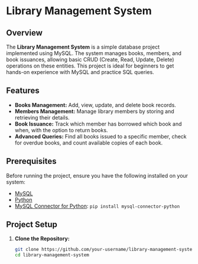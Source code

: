 # Library Management System

## Overview

The **Library Management System** is a simple database project implemented using MySQL. The system manages books, members, and book issuances, allowing basic CRUD (Create, Read, Update, Delete) operations on these entities. This project is ideal for beginners to get hands-on experience with MySQL and practice SQL queries.

## Features

- **Books Management:** Add, view, update, and delete book records.
- **Members Management:** Manage library members by storing and retrieving their details.
- **Book Issuance:** Track which member has borrowed which book and when, with the option to return books.
- **Advanced Queries:** Find all books issued to a specific member, check for overdue books, and count available copies of each book.

## Prerequisites

Before running the project, ensure you have the following installed on your system:

- [MySQL](https://dev.mysql.com/downloads/installer/) 
- [Python](https://www.python.org/downloads/)
- [MySQL Connector for Python](https://pypi.org/project/mysql-connector-python/): `pip install mysql-connector-python`

## Project Setup

1. **Clone the Repository:**
   ```bash
   git clone https://github.com/your-username/library-management-system.git
   cd library-management-system
